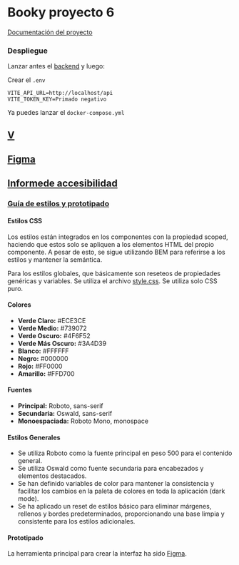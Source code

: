 # Booky proyecto 6

[Documentación del proyecto](./docs/doc.md)

### Despliegue

Lanzar antes el [backend](https://github.com/F0rno/DWES-Proyecto-6) y luego:

Crear el `.env`

```env
VITE_API_URL=http://localhost/api
VITE_TOKEN_KEY=Primado negativo
```

Ya puedes lanzar el `docker-compose.yml`

## [V]()

## [Figma](https://www.figma.com/file/tJoWKNAPJVyoGHG60eB6kB/Proyecto-6?type=design&node-id=4%3A2&mode=design&t=hDb3nXUaGTQIkYum-1)

## [Informede accesibilidad](./docs/doc.md#informe-de-accesibilidad)

### [Guía de estilos y prototipado](./docs/doc.md#guía-de-estilos-y-prototipado)

#### Estilos CSS

Los estilos están integrados en los componentes con la propiedad scoped, haciendo que estos solo se apliquen a los elementos HTML del propio componente. A pesar de esto, se sigue utilizando BEM para referirse a los estilos y mantener la semántica.

Para los estilos globales, que básicamente son reseteos de propiedades genéricas y variables. Se utiliza el archivo [style.css](https://github.com/F0rno/DWEC-Proyecto-6/blob/master/src/style.css). Se utiliza solo CSS puro.

#### Colores

* **Verde Claro:** #ECE3CE
* **Verde Medio:** #739072
* **Verde Oscuro:** #4F6F52
* **Verde Más Oscuro:** #3A4D39
* **Blanco:** #FFFFFF
* **Negro:** #000000
* **Rojo:** #FF0000
* **Amarillo:** #FFD700

#### Fuentes

* **Principal:** Roboto, sans-serif
* **Secundaria:** Oswald, sans-serif
* **Monoespaciada:** Roboto Mono, monospace

#### Estilos Generales

* Se utiliza Roboto como la fuente principal en peso 500 para el contenido general.
* Se utiliza Oswald como fuente secundaria para encabezados y elementos destacados.
* Se han definido variables de color para mantener la consistencia y facilitar los cambios en la paleta de colores en toda la aplicación (dark mode).
* Se ha aplicado un reset de estilos básico para eliminar márgenes, rellenos y bordes predeterminados, proporcionando una base limpia y consistente para los estilos adicionales.

#### Prototipado

La herramienta principal para crear la interfaz ha sido [Figma](https://www.figma.com/file/tJoWKNAPJVyoGHG60eB6kB/Proyecto-6?type=design&node-id=4%3A2&mode=design&t=L4coyayPd0K2P6I0-1).
